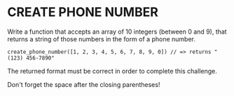 # CREATE PHONE NUMBER

Write a function that accepts an array of 10 integers (between 0 and 9), that returns a string of those numbers in the form of a phone number.

`
  create_phone_number([1, 2, 3, 4, 5, 6, 7, 8, 9, 0]) // => returns "(123) 456-7890"
`

The returned format must be correct in order to complete this challenge.

Don't forget the space after the closing parentheses!